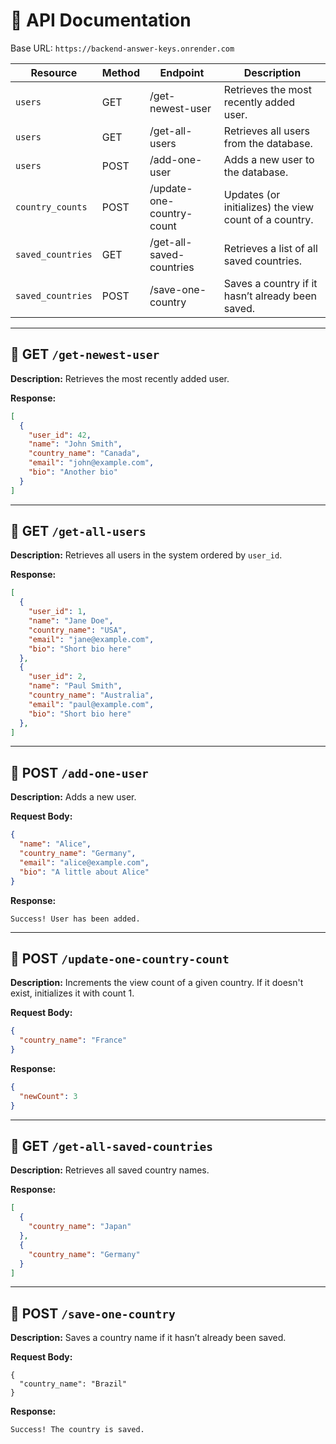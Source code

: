 # 📘 API Documentation

Base URL: `https://backend-answer-keys.onrender.com`

| Resource         | Method | Endpoint                   | Description                                           |
|------------------|--------|----------------------------|-------------------------------------------------------|
| `users`          | GET    | /get-newest-user           | Retrieves the most recently added user.              |
| `users`          | GET    | /get-all-users             | Retrieves all users from the database.               |
| `users`          | POST   | /add-one-user              | Adds a new user to the database.                     |
| `country_counts` | POST   | /update-one-country-count | Updates (or initializes) the view count of a country.|
| `saved_countries`| GET    | /get-all-saved-countries   | Retrieves a list of all saved countries.             |
| `saved_countries`| POST   | /save-one-country          | Saves a country if it hasn’t already been saved.     |


---

## 🔹 GET `/get-newest-user`

**Description:** Retrieves the most recently added user.

**Response:**

```json
[
  {
    "user_id": 42,
    "name": "John Smith",
    "country_name": "Canada",
    "email": "john@example.com",
    "bio": "Another bio"
  }
]
```

---

## 🔹 GET `/get-all-users`

**Description:** Retrieves all users in the system ordered by `user_id`.

**Response:**

```json
[
  {
    "user_id": 1,
    "name": "Jane Doe",
    "country_name": "USA",
    "email": "jane@example.com",
    "bio": "Short bio here"
  },
  {
    "user_id": 2,
    "name": "Paul Smith",
    "country_name": "Australia",
    "email": "paul@example.com",
    "bio": "Short bio here"
  },
]
```

---

## 🔹 POST `/add-one-user`

**Description:** Adds a new user.

**Request Body:**

```json
{
  "name": "Alice",
  "country_name": "Germany",
  "email": "alice@example.com",
  "bio": "A little about Alice"
}
```

**Response:**

```
Success! User has been added.
```

---

## 🔹 POST `/update-one-country-count`

**Description:** Increments the view count of a given country. If it doesn't exist, initializes it with count 1.

**Request Body:**

```json
{
  "country_name": "France"
}
```

**Response:**

```json
{
  "newCount": 3
}
```

---

## 🔹 GET `/get-all-saved-countries`

**Description:** Retrieves all saved country names.

**Response:**

```json
[
  {
    "country_name": "Japan"
  },
  {
    "country_name": "Germany"
  }
]
```

---

## 🔹 POST `/save-one-country`

**Description:** Saves a country name if it hasn’t already been saved.

**Request Body:**

```
{
  "country_name": "Brazil"
}
```

**Response:**

```
Success! The country is saved.
```
